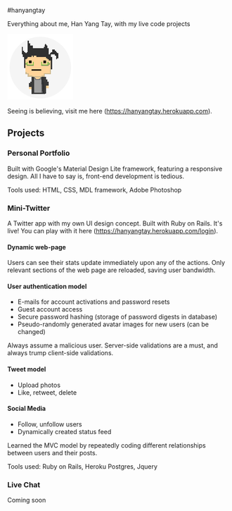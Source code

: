 #hanyangtay

Everything about me, Han Yang Tay, with my live code projects

![alt text](https://github.com/hanyangtay/hanyang/raw/master/app/assets/images/personal/hy.png "Han Yang")


Seeing is believing, visit me here (https://hanyangtay.herokuapp.com).


## Projects

### Personal Portfolio

Built with Google's Material Design Lite framework, featuring a responsive design.
All I have to say is, front-end development is tedious. 

Tools used: HTML, CSS, MDL framework, Adobe Photoshop

### Mini-Twitter

A Twitter app with my own UI design concept. Built with Ruby on Rails.
It's live! You can play with it here (https://hanyangtay.herokuapp.com/login).

#### Dynamic web-page

Users can see their stats update immediately upon any of the actions. Only relevant sections of the web page are reloaded, saving user bandwidth.
    
#### User authentication model
  * E-mails for account activations and password resets
  * Guest account access
  * Secure password hashing (storage of password digests in database)
  * Pseudo-randomly generated avatar images for new users (can be changed)
  
Always assume a malicious user.
Server-side validations are a must, and always trump client-side validations.
   
#### Tweet model
  * Upload photos
  * Like, retweet, delete
    
#### Social Media
  * Follow, unfollow users
  * Dynamically created status feed
    
Learned the MVC model by repeatedly coding different relationships between users and their posts. 

Tools used: Ruby on Rails, Heroku Postgres, Jquery

### Live Chat

Coming soon
